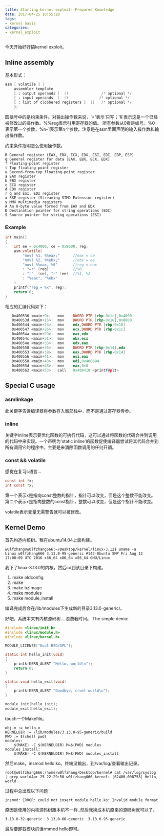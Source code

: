 ```yaml
---
title: Starting kernel exploit--Prepared Knowledge
date: 2017-04-25 10:55:28
tags:
- kernel basis
categories:
- kernel_exploit
---
```


今天开始好好搞kernel exploit。
## Inline assembly
基本形式： 
```asm
asm [ volatile ] (  
    assembler template
    [ : output operands ]  ()               /* optional */
    [ : input operands  ]  ()              /* optional */
    [ : list of clobbered registers ]  ()   /* optional */
    );
```
圆括号中的是约束条件。对输出操作数来说，'='表示'只写；'&'表示这是一个已经被修改过的操作数。%%reg表示引用寄存器的值。
所有参数从0看是编号。%0表示第一个参数，%n-1表示第n个参数。注意是在asm里面声明的输入操作数和输出操作数。
<!-- more -->
约束条件指明怎么使用操作数。
```
R General register (EAX, EBX, ECX, EDX, ESI, EDI, EBP, ESP)
q General register for data (EAX, EBX, ECX, EDX)
f Floating-point register
t Top floating-point register
u Second-from-top floating-point register
a EAX register
b EBX register
c ECX register
d EDX register
r q and ESI, EDI register
x SSE register (Streaming SIMD Extension register)
y MMX multimedia registers
A An 8-byte value formed from EAX and EDX
D Destination pointer for string operations (EDI)
S Source pointer for string operations (ESI)
```

### Example
```c
int main()
{
	int ee = 0x4000, ce = 0x8000, reg;
	asm volatile(
		"movl %1, %%eax;"      //eax = ce
		"movl %2, %%ebx;"      //ebx = ee
		"movl %%eax, %0"       //reg = eax
		: "=r" (reg)  		   //%0
		: "r"  (ce), "r" (ee)  //%1, %2
		: "%eax", "%ebx"
	)
	printf("reg = %x", reg);
	return 0;
}
```
相应的汇编代码如下：
```asm
   0x400536 <main+9>:	mov    DWORD PTR [rbp-0x1c],0x4000
   0x40053d <main+16>:	mov    DWORD PTR [rbp-0x18],0x8000
   0x400544 <main+23>:	mov    edx,DWORD PTR [rbp-0x18]
   0x400547 <main+26>:	mov    ecx,DWORD PTR [rbp-0x1c]
   0x40054a <main+29>:	mov    eax,edx
   0x40054c <main+31>:	mov    ebx,ecx
   0x40054e <main+33>:	mov    edx,eax
   0x400550 <main+35>:	mov    DWORD PTR [rbp-0x14],edx
   0x400553 <main+38>:	mov    eax,DWORD PTR [rbp-0x14]
   0x400556 <main+41>:	mov    esi,eax
   0x400558 <main+43>:	mov    edi,0x400604
   0x40055d <main+48>:	mov    eax,0x0
   0x400562 <main+53>:	call   0x400410 <printf@plt>
```

## Special C usage

### asmlinkage
此关键字告诉编译器将参数存入局部栈中，而不是通过寄存器传参。

### inline
关键字inline表示要优化函数的可执行代码，这可以通过将函数的代码合并到调用的代码中来实现。一个声明为'static inline'的函数促使编译器尝试将其代码合并到所有调用它的程序中。主要是来消除函数调用的任何开销。

### const && volatile
感觉在复习c语言...
```c
const int *x;
int const *x;
```
第一个表示x是指向const整数的指针，指针可以改变，但是这个整数不能改变。
第二个表示x是指向整数的const指针，整数可以改变，但是这个指针不能改变。

volatile表示变量无需警告就可以被修改。

## Kernel Demo
首先构造内核树。我在ubuntu14.04上面构建。
```shell
w0lfzhang@w0lfzhang666:~/Desktop/kernel/linux-3.12$ uname -a
Linux w0lfzhang666 3.13.0-95-generic #142-Ubuntu SMP Fri Aug 12 17:00:09 UTC 2016 x86_64 x86_64 x86_64 GNU/Linux
```
我下了linux-3.13.0的内核，然后cd到该目录下构建。
1. make oldconfig 
2. make
3. make bzImage
4. make modules
5. make module_install

编译完成后会在/lib/modules下生成新的目录3.13.0-generic/。

好吧，系统本来有内核源码树....浪费我时间。
The simple demo:
```c
#include <linux/init.h>
#include <linux/module.h>
#include <linux/kernel.h>

MODULE_LICENSE("Dual BSD/GPL");

static int hello_init(void)
{
	printk(KERN_ALERT "Hello, world\n");
	return 0;
}

static void hello_exit(void)
{
	printk(KERN_ALERT "Goodbye, cruel world\n");
}

module_init(hello_init);
module_exit(hello_exit);
```
touch一个Makefile。
```shell
obj-m := hello.o 
KERNELDIR := /lib/modules/3.13.0-95-generic/build
PWD := $(shell pwd) 
modules: 
	$(MAKE) -C $(KERNELDIR) M=$(PWD) modules 
modules_install: 
	$(MAKE) -C $(KERNELDIR) M=$(PWD) modules_install
```
然后make，insmod hello.ko。终端没输出，到/var/log/查看输出记录。
```shell
root@w0lfzhang666:/home/w0lfzhang/Desktop/kernel# cat /var/log/syslog | grep worldApr 25 22:29:50 w0lfzhang666 kernel: [62400.008758] Hello, world
```
过程中总出现以下问题：
```shell
insmod: ERROR: could not insert module hello.ko: Invalid module format
```
原因是使用的内核源码树跟本机不一样..然后我换成本机原来的源码树就可以了。
```shell
3.13.0-32-generic  3.13.0-66-generic  3.13.0-95-generic
```
最后要卸载模块的话rmmod hello即可。
